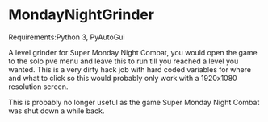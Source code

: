 # MondayNightGrinder

Requirements:Python 3, PyAutoGui

A level grinder for Super Monday Night Combat, you would open the game to the solo pve menu and leave this to run till you reached a level you wanted.
This is a very dirty hack job with hard coded variables for where and what to click so this would probably only work with a 1920x1080 resolution screen.

This is probably no longer useful as the game Super Monday Night Combat was shut down a while back.
